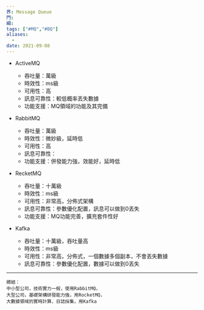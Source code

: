 ```yaml
---
界: Message Queue
門: 
綱: 
tags: ["#MQ","#BQ"]
aliases:
  - 
date: 2021-09-08
---
```


-   ActiveMQ
    
    -   吞吐量：萬級
    -   時效性：ms級
    -   可用性：高
    -   訊息可靠性：較低概率丟失數據
    -   功能支援：MQ領域的功能及其完備
-   RabbitMQ
    
    -   吞吐量：萬級
    -   時效性：微妙級，延時低
    -   可用性：高
    -   訊息可靠性：
    -   功能支援：併發能力強，效能好，延時低
-   RecketMQ
    
    -   吞吐量：十萬級
    -   時效性：ms級
    -   可用性：非常高，分佈式架構
    -   訊息可靠性：參數優化配置，訊息可以做到0丟失
    -   功能支援：MQ功能完善，擴充套件性好
-   Kafka
    
    -   吞吐量：十萬級，吞吐量高
    -   時效性：ms級
    -   可用性：非常高，分佈式，一個數據多個副本，不會丟失數據
    -   訊息可靠性：參數優化配置，數據可以做到0丟失
---
    總結：
	中小型公司，技術實力一般，使用RabbitMQ，
	大型公司，基礎架構研發能力強，用RocketMQ，
	大數據領域的實時計算、日誌採集，用Kafka